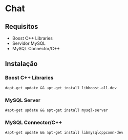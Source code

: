 # Chat

## Requisitos
- Boost C++ Libraries </br>
- Servidor MySQL 
- MySQL Connector/C++

## Instalação
### Boost C++ Libraries
```#apt-get update && apt-get install libboost-all-dev```

### MySQL Server
```#apt-get update && apt-get install mysql-server```

### MySQL Connector/C++
```#apt-get update && apt-get install libmysqlcppconn-dev```


